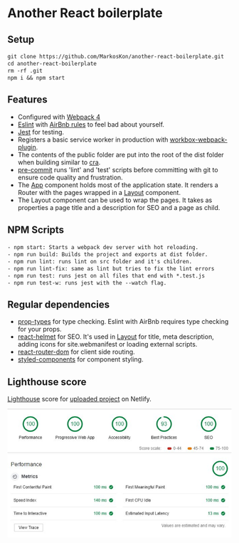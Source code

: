 # Another React boilerplate

## Setup
```
git clone https://github.com/MarkosKon/another-react-boilerplate.git 
cd another-react-boilerplate
rm -rf .git
npm i && npm start
```
## Features
* Configured with [Webpack 4](https://webpack.js.org)
* [Eslint](https://eslint.org/) with [AirBnb rules](https://github.com/airbnb/javascript/tree/master/packages/eslint-config-airbnb) to feel bad about yourself.
* [Jest](https://jestjs.io/) for testing.
* Registers a basic service worker in production with [workbox-webpack-plugin](https://developers.google.com/web/tools/workbox/modules/workbox-webpack-plugin).
* The contents of the public folder are put into the root of the dist folder when building similar to [cra](https://github.com/facebook/create-react-app).
* [pre-commit](https://github.com/pre-commit/pre-commit) runs 'lint' and 'test' scripts before committing with git to ensure code quality and frustration.
* The [App](https://github.com/MarkosKon/another-react-boilerplate/tree/master/src/App.jsx) component holds most of the application state. It renders a Router with the pages wrapped in a [Layout](https://github.com/MarkosKon/another-react-boilerplate/tree/master/src/layouts/Layout.jsx) component.
* The Layout component can be used to wrap the pages. It takes as properties a page title and a description for SEO and a page as child.

## NPM Scripts
```
- npm start: Starts a webpack dev server with hot reloading.
- npm run build: Builds the project and exports at dist folder.
- npm run lint: runs lint on src folder and it's children.
- npm run lint-fix: same as lint but tries to fix the lint errors
- npm run test: runs jest on all files that end with *.test.js
- npm run test-w: runs jest with the --watch flag.
```

## Regular dependencies
* [prop-types](https://reactjs.org/docs/typechecking-with-proptypes.html) for type checking. Eslint with AirBnb requires type checking for your props.
* [react-helmet](https://github.com/nfl/react-helmet) for SEO. It's used in [Layout](https://github.com/MarkosKon/another-react-boilerplate/tree/master/src/layouts/Layout.jsx) for title, meta description, adding icons for site.webmanifest or loading external scripts. 
* [react-router-dom](https://reacttraining.com/react-router/core) for client side routing.
* [styled-components](https://www.styled-components.com/) for component styling.

## Lighthouse score 

[Lighthouse](https://developers.google.com/web/tools/lighthouse/) score for [uploaded project](https://custom-boilerplate.netlify.com/) on Netlify.

![lighthouse score](https://github.com/MarkosKon/another-react-boilerplate/raw/master/public/images/lighthouse-score.jpg)